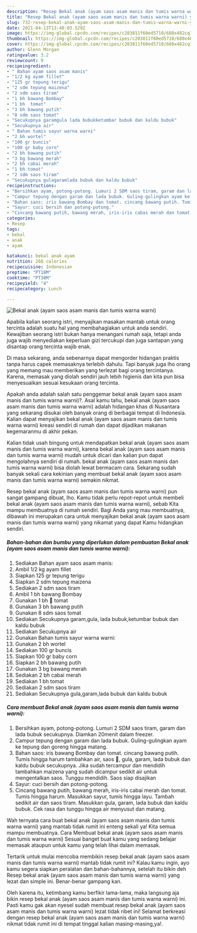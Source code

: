 ```yaml
---
description: "Resep Bekal anak (ayam saos asam manis dan tumis warna warni) yang sedap dan Mudah Dibuat"
title: "Resep Bekal anak (ayam saos asam manis dan tumis warna warni) yang sedap dan Mudah Dibuat"
slug: 732-resep-bekal-anak-ayam-saos-asam-manis-dan-tumis-warna-warni-yang-sedap-dan-mudah-dibuat
date: 2021-04-13T13:48:03.529Z
image: https://img-global.cpcdn.com/recipes/c203811f60ed5710/680x482cq70/bekal-anak-ayam-saos-asam-manis-dan-tumis-warna-warni-foto-resep-utama.jpg
thumbnail: https://img-global.cpcdn.com/recipes/c203811f60ed5710/680x482cq70/bekal-anak-ayam-saos-asam-manis-dan-tumis-warna-warni-foto-resep-utama.jpg
cover: https://img-global.cpcdn.com/recipes/c203811f60ed5710/680x482cq70/bekal-anak-ayam-saos-asam-manis-dan-tumis-warna-warni-foto-resep-utama.jpg
author: Glenn Morgan
ratingvalue: 3.2
reviewcount: 9
recipeingredient:
- " Bahan ayam saos asam manis"
- "1/2 kg ayam fillet"
- "125 gr tepung terigu"
- "2 sdm tepung maizena"
- "2 sdm saos tiram"
- "1 bh bawang Bombay"
- "1 bh  tomat"
- "3 bh bawang putih"
- "8 sdm saos tomat"
- "Secukupnya garamgula lada bubukketumbar bubuk dan kaldu bubuk"
- "Secukupnya air"
- " Bahan tumis sayur warna warni"
- "2 bh wortel"
- "100 gr buncis"
- "100 gr baby corn"
- "2 bh bawang putih"
- "3 bg bawang merah"
- "2 bh cabai merah"
- "1 bh tomat"
- "2 sdm saos tiram"
- "Secukupnya gulagaramlada bubuk dan kaldu bubuk"
recipeinstructions:
- "Bersihkan ayam, potong-potong. Lumuri 2 SDM saos tiram, garam dan lada bubuk secukupnya. Diamkan 20menit dalam freezer."
- "Campur tepung dengan garam dan lada bubuk. Guling-gulingkan ayam ke tepung dan goreng hingga matang."
- "Bahan saos: iris bawang Bombay dan tomat. cincang bawang putih. Tumis hingga harum tambahkan air, saos 🍅, gula, garam, lada bubuk dan kaldu bubuk secukupnya. Jika sudah tercampur dan mendidih tambahkan maizena yang sudah dicampur sedikit air untuk mengentalkan saos. Tunggu mendidih. Saos siap disajikan"
- "Sayur: cuci bersih dan potong-potong."
- "Cincang bawang putih, bawang merah, iris-iris cabai merah dan tomat. Tumis hingga harum. Masukkan sayur, tumis hingga layu. Tambah sedikit air dan saos tiram. Masukkan gula, garam, lada bubuk dan kaldu bubuk. Cek rasa dan tunggu hingga air menyusut dan matang."
categories:
- Resep
tags:
- bekal
- anak
- ayam

katakunci: bekal anak ayam 
nutrition: 268 calories
recipecuisine: Indonesian
preptime: "PT18M"
cooktime: "PT30M"
recipeyield: "4"
recipecategory: Lunch

---
```



![Bekal anak (ayam saos asam manis dan tumis warna warni)](https://img-global.cpcdn.com/recipes/c203811f60ed5710/680x482cq70/bekal-anak-ayam-saos-asam-manis-dan-tumis-warna-warni-foto-resep-utama.jpg)

Apabila kalian seorang istri, menyajikan masakan mantab untuk orang tercinta adalah suatu hal yang membahagiakan untuk anda sendiri. Kewajiban seorang istri bukan hanya menangani rumah saja, tetapi anda juga wajib menyediakan keperluan gizi tercukupi dan juga santapan yang disantap orang tercinta wajib enak.

Di masa  sekarang, anda sebenarnya dapat mengorder hidangan praktis tanpa harus capek memasaknya terlebih dahulu. Tapi banyak juga lho orang yang memang mau memberikan yang terlezat bagi orang tercintanya. Karena, memasak yang diolah sendiri jauh lebih higienis dan kita pun bisa menyesuaikan sesuai kesukaan orang tercinta. 



Apakah anda adalah salah satu penggemar bekal anak (ayam saos asam manis dan tumis warna warni)?. Asal kamu tahu, bekal anak (ayam saos asam manis dan tumis warna warni) adalah hidangan khas di Nusantara yang sekarang disukai oleh banyak orang di berbagai tempat di Indonesia. Kalian dapat menyajikan bekal anak (ayam saos asam manis dan tumis warna warni) kreasi sendiri di rumah dan dapat dijadikan makanan kegemaranmu di akhir pekan.

Kalian tidak usah bingung untuk mendapatkan bekal anak (ayam saos asam manis dan tumis warna warni), karena bekal anak (ayam saos asam manis dan tumis warna warni) mudah untuk dicari dan kalian pun dapat mengolahnya sendiri di rumah. bekal anak (ayam saos asam manis dan tumis warna warni) bisa diolah lewat bermacam cara. Sekarang sudah banyak sekali cara kekinian yang membuat bekal anak (ayam saos asam manis dan tumis warna warni) semakin nikmat.

Resep bekal anak (ayam saos asam manis dan tumis warna warni) pun sangat gampang dibuat, lho. Kamu tidak perlu repot-repot untuk membeli bekal anak (ayam saos asam manis dan tumis warna warni), sebab Kita mampu membuatnya di rumah sendiri. Bagi Anda yang mau membuatnya, dibawah ini merupakan cara untuk menyajikan bekal anak (ayam saos asam manis dan tumis warna warni) yang nikamat yang dapat Kamu hidangkan sendiri.

<!--inarticleads1-->

##### Bahan-bahan dan bumbu yang diperlukan dalam pembuatan Bekal anak (ayam saos asam manis dan tumis warna warni):

1. Sediakan  Bahan ayam saos asam manis:
1. Ambil 1/2 kg ayam fillet
1. Siapkan 125 gr tepung terigu
1. Siapkan 2 sdm tepung maizena
1. Sediakan 2 sdm saos tiram
1. Ambil 1 bh bawang Bombay
1. Gunakan 1 bh 🍅 tomat
1. Gunakan 3 bh bawang putih
1. Gunakan 8 sdm saos tomat
1. Sediakan Secukupnya garam,gula, lada bubuk,ketumbar bubuk dan kaldu bubuk
1. Sediakan Secukupnya air
1. Gunakan  Bahan tumis sayur warna warni:
1. Gunakan 2 bh wortel
1. Sediakan 100 gr buncis
1. Siapkan 100 gr baby corn
1. Siapkan 2 bh bawang putih
1. Gunakan 3 bg bawang merah
1. Sediakan 2 bh cabai merah
1. Sediakan 1 bh tomat
1. Sediakan 2 sdm saos tiram
1. Sediakan Secukupnya gula,garam,lada bubuk dan kaldu bubuk




<!--inarticleads2-->

##### Cara membuat Bekal anak (ayam saos asam manis dan tumis warna warni):

1. Bersihkan ayam, potong-potong. Lumuri 2 SDM saos tiram, garam dan lada bubuk secukupnya. Diamkan 20menit dalam freezer.
1. Campur tepung dengan garam dan lada bubuk. Guling-gulingkan ayam ke tepung dan goreng hingga matang.
1. Bahan saos: iris bawang Bombay dan tomat. cincang bawang putih. Tumis hingga harum tambahkan air, saos 🍅, gula, garam, lada bubuk dan kaldu bubuk secukupnya. Jika sudah tercampur dan mendidih tambahkan maizena yang sudah dicampur sedikit air untuk mengentalkan saos. Tunggu mendidih. Saos siap disajikan
1. Sayur: cuci bersih dan potong-potong.
1. Cincang bawang putih, bawang merah, iris-iris cabai merah dan tomat. Tumis hingga harum. Masukkan sayur, tumis hingga layu. Tambah sedikit air dan saos tiram. Masukkan gula, garam, lada bubuk dan kaldu bubuk. Cek rasa dan tunggu hingga air menyusut dan matang.




Wah ternyata cara buat bekal anak (ayam saos asam manis dan tumis warna warni) yang mantab tidak rumit ini enteng sekali ya! Kita semua mampu membuatnya. Cara Membuat bekal anak (ayam saos asam manis dan tumis warna warni) Sesuai banget buat kamu yang sedang belajar memasak ataupun untuk kamu yang telah lihai dalam memasak.

Tertarik untuk mulai mencoba membikin resep bekal anak (ayam saos asam manis dan tumis warna warni) mantab tidak rumit ini? Kalau kamu ingin, ayo kamu segera siapkan peralatan dan bahan-bahannya, setelah itu bikin deh Resep bekal anak (ayam saos asam manis dan tumis warna warni) yang lezat dan simple ini. Benar-benar gampang kan. 

Oleh karena itu, ketimbang kamu berfikir lama-lama, maka langsung aja bikin resep bekal anak (ayam saos asam manis dan tumis warna warni) ini. Pasti kamu gak akan nyesel sudah membuat resep bekal anak (ayam saos asam manis dan tumis warna warni) lezat tidak ribet ini! Selamat berkreasi dengan resep bekal anak (ayam saos asam manis dan tumis warna warni) nikmat tidak rumit ini di tempat tinggal kalian masing-masing,ya!.

